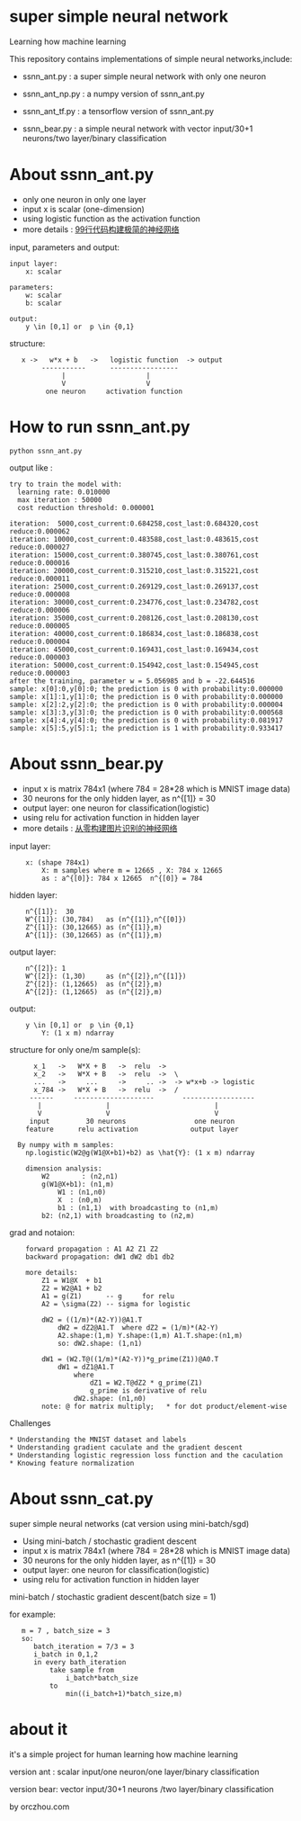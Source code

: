 # super simple neural network

Learning how machine learning

This repository contains implementations of simple neural networks,include:

* ssnn_ant.py    : a super simple neural network with only one neuron
* ssnn_ant_np.py : a numpy version of ssnn_ant.py
* ssnn_ant_tf.py : a tensorflow version of ssnn_ant.py

* ssnn_bear.py   : a simple neural network with vector input/30+1 neurons/two layer/binary classification

# About ssnn_ant.py

  * only one neuron in only one layer
  * input x is scalar (one-dimension)
  * using logistic function as the activation function
  * more details : [99行代码构建极简的神经网络](https://www.orczhou.com/index.php/2024/11/implement-a-super-simple-neural-network-in-99-line-codes/)

input, parameters and output:

```
input layer:
    x: scalar

parameters:
    w: scalar
    b: scalar

output:
    y \in [0,1] or  p \in {0,1}

```

structure:

```
   x ->   w*x + b   ->   logistic function  -> output
        -----------      -----------------
             |                    |
             V                    V
         one neuron     activation function
```

# How to run ssnn_ant.py

```
python ssnn_ant.py
```

output like :

```
try to train the model with:
  learning rate: 0.010000
  max iteration : 50000
  cost reduction threshold: 0.000001

iteration:  5000,cost_current:0.684258,cost_last:0.684320,cost reduce:0.000062
iteration: 10000,cost_current:0.483588,cost_last:0.483615,cost reduce:0.000027
iteration: 15000,cost_current:0.380745,cost_last:0.380761,cost reduce:0.000016
iteration: 20000,cost_current:0.315210,cost_last:0.315221,cost reduce:0.000011
iteration: 25000,cost_current:0.269129,cost_last:0.269137,cost reduce:0.000008
iteration: 30000,cost_current:0.234776,cost_last:0.234782,cost reduce:0.000006
iteration: 35000,cost_current:0.208126,cost_last:0.208130,cost reduce:0.000005
iteration: 40000,cost_current:0.186834,cost_last:0.186838,cost reduce:0.000004
iteration: 45000,cost_current:0.169431,cost_last:0.169434,cost reduce:0.000003
iteration: 50000,cost_current:0.154942,cost_last:0.154945,cost reduce:0.000003
after the training, parameter w = 5.056985 and b = -22.644516
sample: x[0]:0,y[0]:0; the prediction is 0 with probability:0.000000
sample: x[1]:1,y[1]:0; the prediction is 0 with probability:0.000000
sample: x[2]:2,y[2]:0; the prediction is 0 with probability:0.000004
sample: x[3]:3,y[3]:0; the prediction is 0 with probability:0.000568
sample: x[4]:4,y[4]:0; the prediction is 0 with probability:0.081917
sample: x[5]:5,y[5]:1; the prediction is 1 with probability:0.933417
```

# About ssnn_bear.py

  * input x is matrix 784x1 (where 784 = 28*28 which is MNIST image data)
  * 30 neurons for the only hidden layer, as n^{[1]} = 30
  * output layer: one neuron for classification(logistic)
  * using relu for activation function in hidden layer
  * more details : [从零构建图片识别的神经网络](https://www.orczhou.com/index.php/2024/11/build-a-image-classification-neural-network-from-scratch/)

input layer:
```
    x: (shape 784x1)
        X: m samples where m = 12665 , X: 784 x 12665
        as : a^{[0]}: 784 x 12665  n^{[0]} = 784
```

hidden layer:
```
    n^{[1]}:  30
    W^{[1]}: (30,784)   as (n^{[1]},n^{[0]})
    Z^{[1]}: (30,12665) as (n^{[1]},m)
    A^{[1]}: (30,12665) as (n^{[1]},m)
```

output layer:
```
    n^{[2]}: 1
    W^{[2]}: (1,30)     as (n^{[2]},n^{[1]})
    Z^{[2]}: (1,12665)  as (n^{[2]},m)
    A^{[2]}: (1,12665)  as (n^{[2]},m)
```

output:
```
    y \in [0,1] or  p \in {0,1}
        Y: (1 x m) ndarray
```

structure for only one/m sample(s):
```
      x_1   ->   W*X + B   ->  relu  ->
      x_2   ->   W*X + B   ->  relu  ->  \
      ...   ->     ...     ->     .. ->  -> w*x+b -> logistic
      x_784 ->   W*X + B   ->  relu  ->  /
     ------     --------------------       ------------------
       |                |                          |
       V                V                          V
     input         30 neurons                 one neuron
    feature      relu activation             output layer

  By numpy with m samples:
    np.logistic(W2@g(W1@X+b1)+b2) as \hat{Y}: (1 x m) ndarray

    dimension analysis:
        W2        : (n2,n1)
        g(W1@X+b1): (n1,m)
            W1 : (n1,n0)
            X  : (n0,m)
            b1 : (n1,1)  with broadcasting to (n1,m)
        b2: (n2,1) with broadcasting to (n2,m)
```

grad and notaion:
```
    forward propagation : A1 A2 Z1 Z2
    backward propagation: dW1 dW2 db1 db2

    more details:
        Z1 = W1@X  + b1
        Z2 = W2@A1 + b2
        A1 = g(Z1)      -- g     for relu
        A2 = \sigma(Z2) -- sigma for logistic

        dW2 = ((1/m)*(A2-Y))@A1.T
            dW2 = dZ2@A1.T  where dZ2 = (1/m)*(A2-Y)
            A2.shape:(1,m) Y.shape:(1,m) A1.T.shape:(n1,m)
            so: dW2.shape: (1,n1)

        dW1 = (W2.T@((1/m)*(A2-Y))*g_prime(Z1))@A0.T
            dW1 = dZ1@A1.T
                where
                    dZ1 = W2.T@dZ2 * g_prime(Z1)
                    g_prime is derivative of relu
                dW2.shape: (n1,n0)
        note: @ for matrix multiply;   * for dot product/element-wise
```

Challenges

    * Understanding the MNIST dataset and labels
    * Understanding gradient caculate and the gradient descent
    * Understanding logistic regression loss function and the caculation
    * Knowing feature normalization

# About ssnn_cat.py

super simple neural networks (cat version using mini-batch/sgd)

  * Using mini-batch / stochastic gradient descent
  * input x is matrix 784x1 (where 784 = 28*28 which is MNIST image data)
  * 30 neurons for the only hidden layer, as n^{[1]} = 30
  * output layer: one neuron for classification(logistic)
  * using relu for activation function in hidden layer

mini-batch / stochastic gradient descent(batch size = 1)

for example:
```
   m = 7 , batch_size = 3
   so:
      batch_iteration = 7/3 = 3
      i_batch in 0,1,2
      in every bath_iteration
          take sample from
              i_batch*batch_size
          to
              min((i_batch+1)*batch_size,m)
```

# about it

it's a simple project for human learning how machine learning

version ant : scalar input/one neuron/one layer/binary classification

version bear: vector input/30+1 neurons /two layer/binary classification

by orczhou.com
